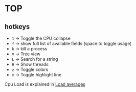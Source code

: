 # TOP 

## hotkeys

- `1` -> Toggle the CPU collapse
- `f` -> show full list of available fields (space to toggle usage)
- `k` -> kill a process
- `V` -> Tree view
- `L` -> Search for a string
- `H` -> Show threads
- `z` -> Toggle colors
- `x` -> Toggle highlight line 


Cpu Load is explained in [Load averages](/bash/load_averages.md)
